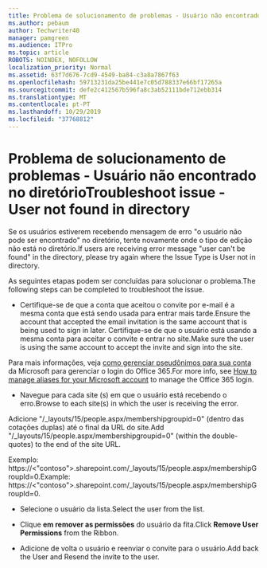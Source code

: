 ```yaml
---
title: Problema de solucionamento de problemas - Usuário não encontrado no diretório
ms.author: pebaum
author: Techwriter40
manager: pamgreen
ms.audience: ITPro
ms.topic: article
ROBOTS: NOINDEX, NOFOLLOW
localization_priority: Normal
ms.assetid: 63f7d676-7cd9-4549-ba84-c3a8a7867f63
ms.openlocfilehash: 59713231da25be441e7c05d788337e66bf17265a
ms.sourcegitcommit: defe2c412567b596fa8c3ab52111bde712ebb314
ms.translationtype: MT
ms.contentlocale: pt-PT
ms.lasthandoff: 10/29/2019
ms.locfileid: "37768812"
---
```

# <a name="troubleshoot-issue---user-not-found-in-directory"></a><span data-ttu-id="48869-102">Problema de solucionamento de problemas - Usuário não encontrado no diretório</span><span class="sxs-lookup"><span data-stu-id="48869-102">Troubleshoot issue - User not found in directory</span></span>

<span data-ttu-id="48869-103">Se os usuários estiverem recebendo mensagem de erro "o usuário não pode ser encontrado" no diretório, tente novamente onde o tipo de edição não está no diretório.</span><span class="sxs-lookup"><span data-stu-id="48869-103">If users are receiving error message "user can't be found" in the directory, please try again where the Issue Type is User not in directory.</span></span>

<span data-ttu-id="48869-104">As seguintes etapas podem ser concluídas para solucionar o problema.</span><span class="sxs-lookup"><span data-stu-id="48869-104">The following steps can be completed to troubleshoot the issue.</span></span>

- <span data-ttu-id="48869-105">Certifique-se de que a conta que aceitou o convite por e-mail é a mesma conta que está sendo usada para entrar mais tarde.</span><span class="sxs-lookup"><span data-stu-id="48869-105">Ensure the account that accepted the email invitation is the same account that is being used to sign in later.</span></span> <span data-ttu-id="48869-106">Certifique-se de que o usuário está usando a mesma conta para aceitar o convite e entrar no site.</span><span class="sxs-lookup"><span data-stu-id="48869-106">Make sure the user is using the same account to accept the invite and sign into the site.</span></span> 

<span data-ttu-id="48869-107">Para mais informações, veja [como gerenciar pseudônimos para sua conta</a> da Microsoft para gerenciar o login do Office 365.](https://support.microsoft.com/help/12407/microsoft-account-how-to-manage-aliases)</span><span class="sxs-lookup"><span data-stu-id="48869-107">For more info, see [How to manage aliases for your Microsoft account</a> to manage the Office 365 login](https://support.microsoft.com/help/12407/microsoft-account-how-to-manage-aliases).</span></span> 

- <span data-ttu-id="48869-108">Navegue para cada site (s) em que o usuário está recebendo o erro.</span><span class="sxs-lookup"><span data-stu-id="48869-108">Browse to each site(s) in which the user is receiving the error.</span></span> 

<span data-ttu-id="48869-109">Adicione "/_layouts/15/people.aspx/membershipgroupid=0" (dentro das cotações duplas) até o final da URL do site.</span><span class="sxs-lookup"><span data-stu-id="48869-109">Add "/_layouts/15/people.aspx/membershipgroupid=0" (within the double-quotes) to the end of the site URL.</span></span> 

<span data-ttu-id="48869-110">Exemplo: https://<"contoso">.sharepoint.com/_layouts/15/people.aspx/membershipGroupId=0.</span><span class="sxs-lookup"><span data-stu-id="48869-110">Example: https://<"contoso">.sharepoint.com/_layouts/15/people.aspx/membershipGroupId=0.</span></span>

- <span data-ttu-id="48869-111">Selecione o usuário da lista.</span><span class="sxs-lookup"><span data-stu-id="48869-111">Select the user from the list.</span></span>

- <span data-ttu-id="48869-112">Clique **em remover as permissões** do usuário da fita.</span><span class="sxs-lookup"><span data-stu-id="48869-112">Click **Remove User Permissions** from the Ribbon.</span></span> 
-  <span data-ttu-id="48869-113">Adicione de volta o usuário e reenviar o convite para o usuário.</span><span class="sxs-lookup"><span data-stu-id="48869-113">Add back the User and Resend the invite to the user.</span></span>

